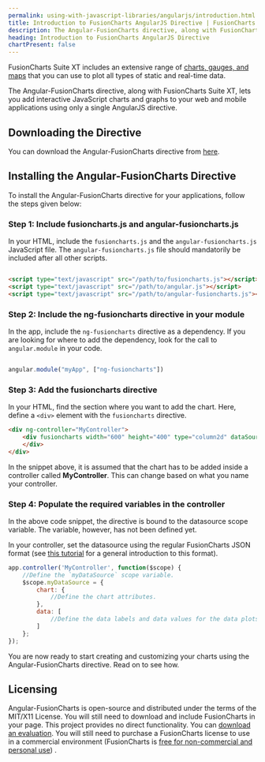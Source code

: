 ```yaml
---
permalink: using-with-javascript-libraries/angularjs/introduction.html
title: Introduction to FusionCharts AngularJS Directive | FusionCharts
description: The Angular-FusionCharts directive, along with FusionCharts Suite XT, lets you add interactive JavaScript charts/graphs to your web/mobile apps
heading: Introduction to FusionCharts AngularJS Directive
chartPresent: false
---
```


FusionCharts Suite XT includes an extensive range of [charts, gauges, and maps](http://www.fusioncharts.com/charts/) that you can use to plot all types of static and real-time data.

The Angular-FusionCharts directive, along with FusionCharts Suite XT, lets you add interactive JavaScript charts and graphs to your web and mobile applications using only a single AngularJS directive.

## Downloading the Directive

You can download the Angular-FusionCharts directive from [here](http://www.fusioncharts.com/angularjs-charts/).

## Installing the Angular-FusionCharts Directive

To install the Angular-FusionCharts directive for your applications, follow the steps given below:

### Step 1: Include fusioncharts.js and angular-fusioncharts.js

In your HTML, include the `fusioncharts.js` and the `angular-fusioncharts.js` JavaScript file. The `angular-fusioncharts.js` file should mandatorily be included after all other scripts.

```html

<script type="text/javascript" src="/path/to/fusioncharts.js"></script>
<script type="text/javascript" src="/path/to/angular.js"></script>
<script type="text/javascript" src="/path/to/angular-fusioncharts.js"></script>

```

### Step 2: Include the ng-fusioncharts directive in your module

In the app, include the `ng-fusioncharts` directive as a dependency. If you are looking for where to add the dependency, look for the call to `angular.module` in your code.

```javascript

angular.module("myApp", ["ng-fusioncharts"])

```

### Step 3: Add the fusioncharts directive

In your HTML, find the section where you want to add the chart. Here, define a `<div>` element with the `fusioncharts` directive.

```html
<div ng-controller="MyController">
    <div fusioncharts width="600" height="400" type="column2d" dataSource="">
    </div>
</div>

```

In the snippet above, it is assumed that the chart has to be added inside a controller called **MyController**. This can change based on what you name your controller.

### Step 4: Populate the required variables in the controller

In the above code snippet, the directive is bound to the datasource scope variable. The variable, however, has not been defined yet.

In your controller, set the datasource using the regular FusionCharts JSON format (see [this tutorial](/getting-started/building-your-first-chart) for a general introduction to this format).

```javascript
app.controller('MyController', function($scope) {
    //Define the `myDataSource` scope variable.
    $scope.myDataSource = {
        chart: {
            //Define the chart attributes.
        },
        data: [
            //Define the data labels and data values for the data plots.
        ]
    };
});

```

You are now ready to start creating and customizing your charts using the Angular-FusionCharts directive. Read on to see how.

## Licensing
> 
Angular-FusionCharts is open-source and distributed under the terms of the MIT/X11 License. You will still need to download and include FusionCharts in your page. This project provides no direct functionality. You can [download an evaluation](http://www.fusioncharts.com/download/). You will still need to purchase a FusionCharts license to use in a commercial environment (FusionCharts is [free ](http://www.fusioncharts.com/download/free/)[for non-commercial and personal use](http://www.fusioncharts.com/download/free/)) .

</p>
